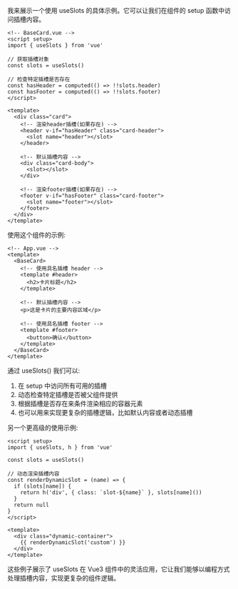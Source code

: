 我来展示一个使用 useSlots 的具体示例。它可以让我们在组件的 setup 函数中访问插槽内容。

```vue
<!-- BaseCard.vue -->
<script setup>
import { useSlots } from 'vue'

// 获取插槽对象
const slots = useSlots()

// 检查特定插槽是否存在
const hasHeader = computed(() => !!slots.header)
const hasFooter = computed(() => !!slots.footer)
</script>

<template>
  <div class="card">
    <!-- 渲染header插槽(如果存在) -->
    <header v-if="hasHeader" class="card-header">
      <slot name="header"></slot>
    </header>

    <!-- 默认插槽内容 -->
    <div class="card-body">
      <slot></slot>
    </div>

    <!-- 渲染footer插槽(如果存在) -->
    <footer v-if="hasFooter" class="card-footer">
      <slot name="footer"></slot>
    </footer>
  </div>
</template>
```

使用这个组件的示例:

```vue
<!-- App.vue -->
<template>
  <BaseCard>
    <!-- 使用具名插槽 header -->
    <template #header>
      <h2>卡片标题</h2>
    </template>

    <!-- 默认插槽内容 -->
    <p>这是卡片的主要内容区域</p>

    <!-- 使用具名插槽 footer -->
    <template #footer>
      <button>确认</button>
    </template>
  </BaseCard>
</template>
```

通过 useSlots() 我们可以:

1. 在 setup 中访问所有可用的插槽
2. 动态检查特定插槽是否被父组件提供
3. 根据插槽是否存在来条件渲染相应的容器元素
4. 也可以用来实现更复杂的插槽逻辑，比如默认内容或者动态插槽

另一个更高级的使用示例:

```vue
<script setup>
import { useSlots, h } from 'vue'

const slots = useSlots()

// 动态渲染插槽内容
const renderDynamicSlot = (name) => {
  if (slots[name]) {
    return h('div', { class: `slot-${name}` }, slots[name]())
  }
  return null
}
</script>

<template>
  <div class="dynamic-container">
    {{ renderDynamicSlot('custom') }}
  </div>
</template>
```

这些例子展示了 useSlots 在 Vue3 组件中的灵活应用，它让我们能够以编程方式处理插槽内容，实现更复杂的组件逻辑。